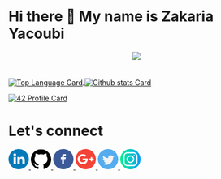 # Hi there 👋 My name is Zakaria Yacoubi
<p align="center"> 
  <img src="https://user-images.githubusercontent.com/49567393/132992023-9715d770-4225-497a-9eea-041e3d037186.gif" /><br><br>
</p>
<!-- Top Languages Card      -->
<a href="">
  <img align="center" alt="Top Language Card" src="https://github-readme-stats.vercel.app/api/top-langs/?username=YOPll&theme=dark" />
</a>
<!-- GitHub Stats Card      -->
<a href="https://github.com/AyoubHolmes">
  <img align="center" alt="Github stats Card" src="https://github-readme-stats.vercel.app/api?username=YOPll&line_height=40&show_icons=true&theme=dark" />
</a>

[![42 Profile Card](https://1337-readme.vercel.app/api/profile?cursus=42&dark=true&email=hide&login=zyacoubi)](https://github.com/mohouyizme/1337-readme)

# Let's connect
<a href="https://www.linkedin.com/in/zyacoubi">
 <img src="/logos/linkedin.png" width="40" />
</a>
<a href="https://github.com/YOPll">
 <img src="/logos/github-logo.png" width="40" />
</a>
<a href="https://www.facebook.com/Yopi.Mrx">
 <img src="/logos/facebook.png" width="40" />
</a>
<a href="zyacoubi1337@gmail.com">
 <img src="/logos/google-plus.png" width="40" />
</a>
<a href="https://twitter.com/Ga10Mrx">
 <img src="/logos/twitter.png" width="40" />
</a>
<a href="https://www.instagram.com/yopi.v.2/">
 <img src="/logos/instagram.png" width="40" />
</a>
<!--
**YOPll/YOPll** is a ✨ _special_ ✨ repository because its `README.md` (this file) appears on your GitHub profile.

Here are some ideas to get you started:

- 🔭 I’m currently working on ...
- 🌱 I’m currently learning ...
- 👯 I’m looking to collaborate on ...
- 🤔 I’m looking for help with ...
- 💬 Ask me about ...
- 📫 How to reach me: ...
- 😄 Pronouns: ...
- ⚡ Fun fact: ...
-->
